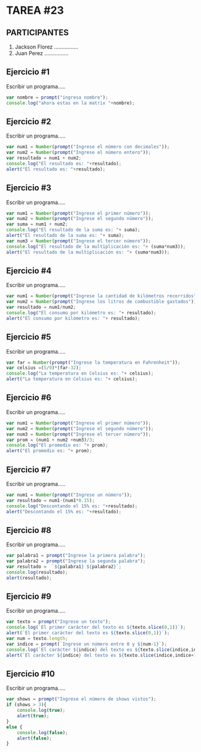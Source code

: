 # TAREA #23

## PARTICIPANTES
1. Jackson Florez ................
2. Juan Perez ................

## Ejercicio #1
Escribir un programa.....

```javascript
var nombre = prompt("ingresa nombre");
console.log("ahora estas en la matrix "+nombre);
```

## Ejercicio #2
Escribir un programa.....

```javascript
var num1 = Number(prompt("Ingrese el número con decimales"));
var num2 = Number(prompt("Ingrese el número entero"));
var resultado = num1 + num2;
console.log("El resultado es: "+resultado); 
alert("El resultado es: "+resultado);
```

## Ejercicio #3
Escribir un programa.....

```javascript
var num1 = Number(prompt("Ingrese el primer número"));
var num2 = Number(prompt("Ingrese el segundo número"));
var suma = num1 + num2;
console.log("El resultado de la suma es: "+ suma); 
alert("El resultado de la suma es: "+ suma);
var num3 = Number(prompt("Ingrese el tercer número"));
console.log("El resultado de la multiplicación es: "+ (suma*num3)); 
alert("El resultado de la multiplicación es: "+ (suma*num3));
```

## Ejercicio #4
Escribir un programa.....

```javascript
var num1 = Number(prompt("Ingrese la cantidad de kilómetros recorridos"));
var num2 = Number(prompt("Ingrese los litros de combustible gastados"));
var resultado = num1/num2;
console.log("El consumo por kilómetro es: "+ resultado); 
alert("El consumo por kilómetro es: "+ resultado);
```

## Ejercicio #5
Escribir un programa.....

```javascript
var far = Number(prompt("Ingrese la temperatura en Fahrenheit"));
var celsius =(5/9)*(far-32);
console.log("La temperatura en Celsius es: "+ celsius); 
alert("La temperatura en Celsius es: "+ celsius);
```

## Ejercicio #6
Escribir un programa.....

```javascript
var num1 = Number(prompt("Ingrese el primer número")); 
var num2 = Number(prompt("Ingrese el segundo número"));
var num3 = Number(prompt("Ingrese el tercer número"));
var prom = (num1 + num2 +num3)/3;
console.log("El promedio es: "+ prom); 
alert("El promedio es: "+ prom);
```
## Ejercicio #7
Escribir un programa.....

```javascript
var num1 = Number(prompt("Ingrese un número"));
var resultado = num1-(num1*0.15);
console.log("Descontando el 15% es: "+resultado); 
alert("Descontando el 15% es: "+resultado);
```
## Ejercicio #8
Escribir un programa.....

```javascript
var palabra1 = prompt("Ingrese la primera palabra");
var palabra2 = prompt("Ingrese la segunda palabra");
var resultado =  `${palabra1} ${palabra2}`;
console.log(resultado); 
alert(resultado);
```

## Ejercicio #9
Escribir un programa.....

```javascript
var texto = prompt("Ingrese un texto");
console.log(`El primer carácter del texto es ${texto.slice(0,1)}`); 
alert(`El primer carácter del texto es ${texto.slice(0,1)}`);
var num = texto.length;
var indice = prompt(`Ingrese un número entre 0 y ${num-1}`);
console.log(`El carácter ${indice} del texto es ${texto.slice(indice,indice+1)}`); 
alert(`El carácter ${indice} del texto es ${texto.slice(indice,indice+1)}`);
```

## Ejercicio #10
Escribir un programa.....

```javascript
var shows = prompt("Ingrese el número de shows vistos");
if (shows > 3){
    console.log(true); 
    alert(true);
}
else {
    console.log(false); 
    alert(false); 
}
```
